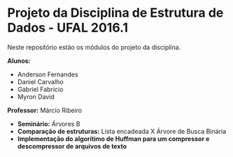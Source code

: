 # Projeto da Disciplina de Estrutura de Dados - UFAL 2016.1

Neste repositório estão os módulos do projeto da disciplina.

**Alunos:**
- Anderson Fernandes
- Daniel Carvalho
- Gabriel Fabricio
- Myron David
 

**Professor:** Márcio Ribeiro 

- **Seminário:** Árvores B
- **Comparação de estruturas:** Lista encadeada X Árvore de Busca Binária
- **Implementação do algorítimo de Huffman para um compressor e descompressor de arquivos de texto**




